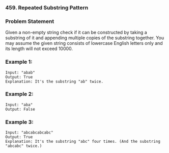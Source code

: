 ### 459. Repeated Substring Pattern

### Problem Statement
Given a non-empty string check if it can be constructed by taking a substring of it and appending multiple copies of the substring together. You may assume the given string consists of lowercase English letters only and its length will not exceed 10000.

 
### Example 1:
```
Input: "abab"
Output: True
Explanation: It's the substring "ab" twice.
```

### Example 2:
```
Input: "aba"
Output: False
```

### Example 3:
```
Input: "abcabcabcabc"
Output: True
Explanation: It's the substring "abc" four times. (And the substring "abcabc" twice.)
```